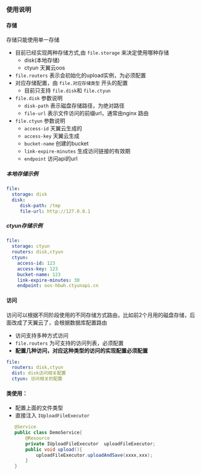 ### 使用说明

#### 存储
存储只能使用单一存储
- 目前已经实现两种存储方式,由 `file.storage` 来决定使用哪种存储
  - disk(本地存储)
  - ctyun 天翼云oos
- `file.routers` 表示会初始化的upload实例，为必须配置
- 对应存储配置，由 `file.对应存储类型` 开头的配置 
  - 目前只支持 `file.disk`和 `file.ctyun`
- `file.disk` 参数说明
  - `disk-path` 表示磁盘存储路径，为绝对路径
  - `file-url` 表示文件访问的前缀url，通常由nginx 路由
- `file.ctyun` 参数说明
  - `access-id` 天翼云生成的
  - `access-key` 天翼云生成
  - `bucket-name` 创建的bucket
  - `link-expire-minutes` 生成访问链接的有效期
  - `endpoint` 访问api的url
##### 本地存储示例
```yaml
file:
  storage: disk
  disk:
     disk-path: /tmp
     file-url: http://127.0.0.1
```
##### ctyun存储示例
```yaml
file:
  storage: ctyun
  routers: disk,ctyun
  ctyun:
    access-id: 123
    access-key: 123
    bucket-name: 123
    link-expire-minutes: 30
    endpoint: oos-hbwh.ctyunapi.cn
```
#### 访问
访问可以根据不同阶段使用的不同存储方式路由，比如前2个月用的磁盘存储，后面改成了天翼云了，会根据数据库配置路由
- 访问支持多种方式访问
- `file.routers` 为可支持的访问列表，必须配置
- **配置几种访问，对应这种类型的访问的实现配置必须配置**
```yaml
file:
  routers: disk,ctyun
  dist: disk访问相关配置
  ctyun: 访问相关的配置
```

#### 类使用：
- 配置上面的文件类型
- 直接注入 `IUploadFileExecutor`
```java
   @Service
   public class DemoService{
       @Resource
       private IUploadFileExecutor  uploadFileExecutor;
       public void upload(){
           uploadFileExecutor.uploadAndSave(xxxx,xxx);
       }
   }
```

   